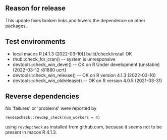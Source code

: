 ## Reason for release

This update fixes broken links and lowers the dependence on other packages.

## Test environments
* local macos R [4.1.3 (2022-03-10)] build/check/install OK
* rhub::check_for_cran() -- system is unresponsive
* devtools::check_win_devel() -- OK on R Under development (unstable) (2022-03-12 r81880 ucrt)
* devtools::check_win_release() -- OK on R version 4.1.3 (2022-03-10)
* devtools::check_win_oldrelease() -- OK on R version 4.0.5 (2021-03-31)

## Reverse dependencies

No 'failures' or 'problems' were reported by
```
revdepcheck::revdep_check(num_workers = 4)
```
using `revdepcheck` as installed from github.com, because it seems not to be
present in macos R 4.1.3.

